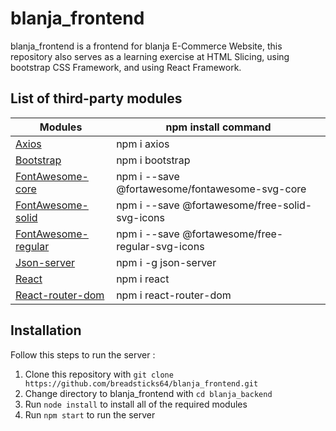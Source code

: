 # blanja_frontend
blanja_frontend is a frontend for blanja E-Commerce Website,
this repository also serves as a learning exercise at HTML Slicing, using bootstrap CSS Framework, and using React Framework.

## List of third-party modules
| Modules | npm install command |
| ------ | ------ |
| [Axios] | npm i axios  |
| [Bootstrap] | npm i bootstrap |
| [FontAwesome-core] | npm i --save @fortawesome/fontawesome-svg-core |
| [FontAwesome-solid] | npm i --save @fortawesome/free-solid-svg-icons |
| [FontAwesome-regular] | npm i --save @fortawesome/free-regular-svg-icons |
| [Json-server] |  npm i -g json-server  |
| [React] | npm i react |
| [React-router-dom] | npm i react-router-dom |

[Axios]: <https://axios-http.com/>
[Bootstrap]: <https://getbootstrap.com/>
[FontAwesome-core]: <https://fontawesome.com/>
[FontAwesome-solid]: <https://fontawesome.com/>
[FontAwesome-regular]: <https://fontawesome.com/>
[Json-server]: <https://github.com/typicode/json-server>
[React]: <https://reactjs.org/>
[React-router-dom]: <https://reactrouter.com/en/main>

## Installation
Follow this steps to run the server :
1. Clone this repository with `git clone https://github.com/breadsticks64/blanja_frontend.git`
2. Change directory to blanja_frontend with `cd blanja_backend`
3. Run `node install` to install all of the required modules
4. Run `npm start` to run the server